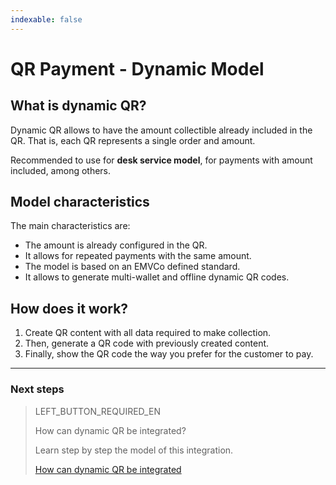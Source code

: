 ```yaml
---
indexable: false  
---
```


# QR Payment - Dynamic Model
	
## What is dynamic QR?

Dynamic QR allows to have the amount collectible already included in the QR. That is, each QR represents a single order and amount. 

Recommended to use for **desk service model**, for payments with amount included, among others.


## Model characteristics

The main characteristics are:
- The amount is already configured in the QR.
- It allows for repeated payments with the same amount.
- The model is based on an EMVCo defined standard.
- It allows to generate multi-wallet and offline dynamic QR codes.

## How does it work?

1. Create QR content with all data required to make collection.
2. Then, generate a QR code with previously created content.
3. Finally, show the QR code the way you prefer for the customer to pay.


---
### Next steps


> LEFT_BUTTON_REQUIRED_EN
>
> How can dynamic QR be integrated?
>
> Learn step by step the model of this integration.
>
> [How can dynamic QR be integrated](https://www.mercadopago[FAKER][URL][DOMAIN]/developers/en/guides/qr-code/qr-dinamic/qr-dinamic-part-b/)
